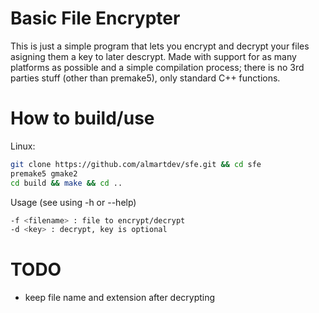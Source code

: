 # Basic File Encrypter
This is just a simple program that lets you encrypt and decrypt your files asigning them a key to later descrypt. Made with support for as many platforms as possible and a simple compilation process; there is no 3rd parties stuff (other than premake5), only standard C++ functions.

# How to build/use
Linux:
```sh
git clone https://github.com/almartdev/sfe.git && cd sfe
premake5 gmake2
cd build && make && cd ..
```

Usage (see using -h or --help)
```sh
-f <filename> : file to encrypt/decrypt
-d <key> : decrypt, key is optional
```

# TODO
- keep file name and extension after decrypting